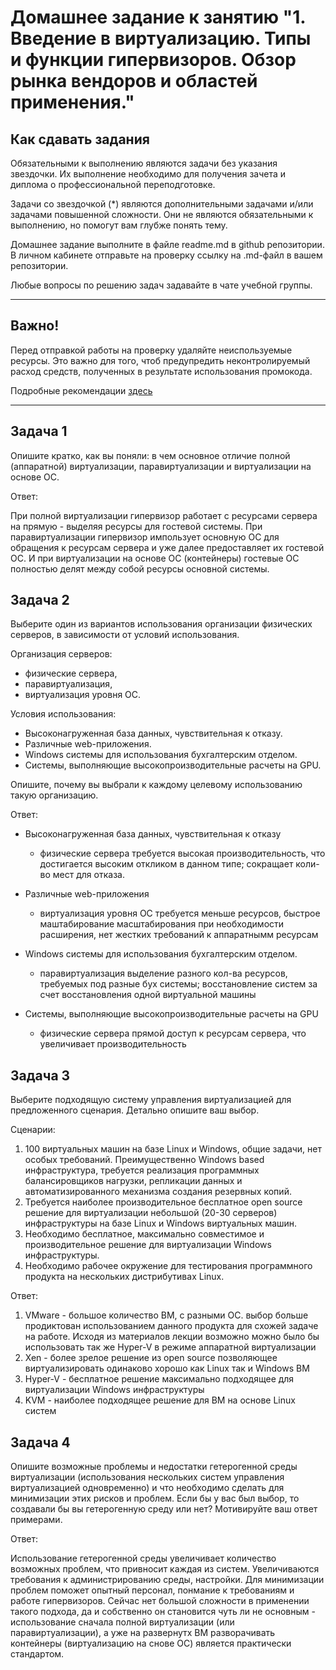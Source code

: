 
# Домашнее задание к занятию "1. Введение в виртуализацию. Типы и функции гипервизоров. Обзор рынка вендоров и областей применения."


## Как сдавать задания

Обязательными к выполнению являются задачи без указания звездочки. Их выполнение необходимо для получения зачета и диплома о профессиональной переподготовке.

Задачи со звездочкой (*) являются дополнительными задачами и/или задачами повышенной сложности. Они не являются обязательными к выполнению, но помогут вам глубже понять тему.

Домашнее задание выполните в файле readme.md в github репозитории. В личном кабинете отправьте на проверку ссылку на .md-файл в вашем репозитории.

Любые вопросы по решению задач задавайте в чате учебной группы.

---

## Важно!

Перед отправкой работы на проверку удаляйте неиспользуемые ресурсы.
Это важно для того, чтоб предупредить неконтролируемый расход средств, полученных в результате использования промокода.

Подробные рекомендации [здесь](https://github.com/netology-code/virt-homeworks/blob/virt-11/r/README.md)

---

## Задача 1

Опишите кратко, как вы поняли: в чем основное отличие полной (аппаратной) виртуализации, паравиртуализации и виртуализации на основе ОС.

Ответ:

При полной виртуализации гипервизор работает с ресурсами сервера на прямую - выделяя ресурсы для гостевой системы.
При паравиртуализации гипервизор импользует основную ОС для обращения к ресурсам сервера и уже далее предоставляет их гостевой ОС.
И при виртуализации на основе ОС (контейнеры) гостевые ОС полностью делят между собой ресурсы основной системы.


## Задача 2

Выберите один из вариантов использования организации физических серверов, в зависимости от условий использования.

Организация серверов:
- физические сервера,
- паравиртуализация,
- виртуализация уровня ОС.

Условия использования:
- Высоконагруженная база данных, чувствительная к отказу.
- Различные web-приложения.
- Windows системы для использования бухгалтерским отделом.
- Системы, выполняющие высокопроизводительные расчеты на GPU.

Опишите, почему вы выбрали к каждому целевому использованию такую организацию.

Ответ:
- Высоконагруженная база данных, чувствительная к отказу
	- физические сервера
        требуется высокая производительность, что достигается высоким откликом в данном типе;
        сокращает коли-во мест для отказа.

- Различные web-приложения
	- виртуализация уровня ОС
		требуется меньше ресурсов, быстрое маштабирование масштабирования при необходимости расширения,
        нет жестких требований к аппаратнымм ресурсам

- Windows системы для использования бухгалтерским отделом.
	- паравиртуализация
		выделение разного кол-ва ресурсов, требуемых под разные бух системы;
		восстановление систем за счет восстановления одной виртуальной машины

- Системы, выполняющие высокопроизводительные расчеты на GPU
	- физические сервера
		прямой доступ к ресурсам сервера, что увеличивает производительность


## Задача 3

Выберите подходящую систему управления виртуализацией для предложенного сценария. Детально опишите ваш выбор.

Сценарии:

1. 100 виртуальных машин на базе Linux и Windows, общие задачи, нет особых требований. Преимущественно Windows based инфраструктура, требуется реализация программных балансировщиков нагрузки, репликации данных и автоматизированного механизма создания резервных копий.
2. Требуется наиболее производительное бесплатное open source решение для виртуализации небольшой (20-30 серверов) инфраструктуры на базе Linux и Windows виртуальных машин.
3. Необходимо бесплатное, максимально совместимое и производительное решение для виртуализации Windows инфраструктуры.
4. Необходимо рабочее окружение для тестирования программного продукта на нескольких дистрибутивах Linux.


Ответ: 

1. VMware - большое количество ВМ, с разными ОС. выбор больше продиктован использованием данного продукта для схожей задаче на работе. Исходя из материалов лекции возможно можно было бы использовать так же Hyper-V в режиме аппаратной виртуализации 
2. Xen - более зрелое решение из open source позволяющее виртуализировать одинаково хорошо как Linux так и Windows ВМ 
3. Hyper-V - бесплатное решение максимально подходящее для виртуализации Windows инфраструктуры
4. KVM - наиболее подходящее решение для ВМ на основе Linux систем


## Задача 4

Опишите возможные проблемы и недостатки гетерогенной среды виртуализации (использования нескольких систем управления виртуализацией одновременно) и что необходимо сделать для минимизации этих рисков и проблем. Если бы у вас был выбор, то создавали бы вы гетерогенную среду или нет? Мотивируйте ваш ответ примерами.

Ответ:

Использование гетерогенной среды увеличивает количество возможных проблем, что привносит каждая из систем.
Увеличиваются требования к администрированию среды, настройки. Для минимизации проблем поможет опытный персонал, понмание к требованиям и работе гипервизоров.
Сейчас нет большой сложности в применении такого подхода, да и собственно он становится чуть ли не основным - использование сначала полной виртуализации (или паравиртуализации), а уже на развернутх ВМ разворачивать контейнеры (виртуализацию на снове ОС) является практически стандартом.